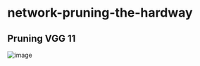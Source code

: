 # network-pruning-the-hardway

## Pruning VGG 11
![image](https://user-images.githubusercontent.com/45285053/144351606-c6a73c15-6fee-47c8-88ca-d1020ff0e43e.png)
